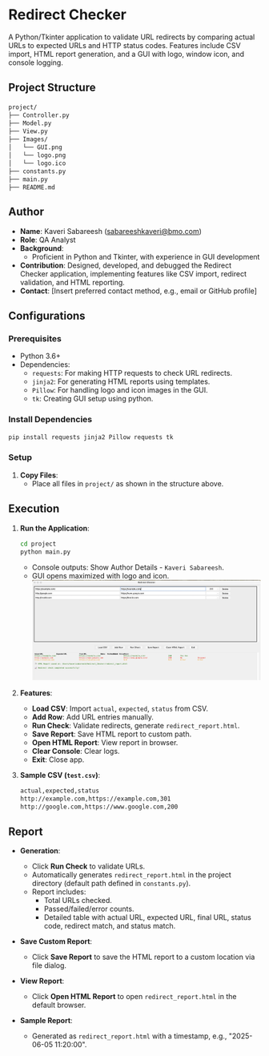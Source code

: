 # Redirect Checker

A Python/Tkinter application to validate URL redirects by comparing actual URLs to expected URLs and HTTP status codes. Features include CSV import, HTML report generation, and a GUI with logo, window icon, and console logging.

## Project Structure

```
project/
├── Controller.py
├── Model.py
├── View.py
├── Images/
│   └── GUI.png
│   └── logo.png
│   └── logo.ico
├── constants.py
├── main.py
├── README.md
```

## Author

- **Name**: Kaveri Sabareesh (sabareeshkaveri@bmo.com)
- **Role**: QA Analyst
- **Background**:
  - Proficient in Python and Tkinter, with experience in GUI development 
- **Contribution**: Designed, developed, and debugged the Redirect Checker application, implementing features like CSV import, redirect validation, and HTML reporting.
- **Contact**: [Insert preferred contact method, e.g., email or GitHub profile]

## Configurations

### Prerequisites

- Python 3.6+
- Dependencies:
  - `requests`: For making HTTP requests to check URL redirects.
  - `jinja2`: For generating HTML reports using templates.
  - `Pillow`: For handling logo and icon images in the GUI.
  - `tk`: Creating GUI setup using python.

### Install Dependencies

```bash
pip install requests jinja2 Pillow requests tk
```

### Setup

1. **Copy Files**:
   - Place all files in `project/` as shown in the structure above.

## Execution

1. **Run the Application**:
   ```bash
   cd project
   python main.py
   ```
   - Console outputs: Show Author Details - `Kaveri Sabareesh`.
   - GUI opens maximized with logo and icon.
  ![GUI ](/Images/GUI.png)
2. **Features**:
   - **Load CSV**: Import `actual`, `expected`, `status` from CSV.
   - **Add Row**: Add URL entries manually.
   - **Run Check**: Validate redirects, generate `redirect_report.html`.
   - **Save Report**: Save HTML report to custom path.
   - **Open HTML Report**: View report in browser.
   - **Clear Console**: Clear logs.
   - **Exit**: Close app.

3. **Sample CSV (`test.csv`)**:
   ```csv
   actual,expected,status
   http://example.com,https://example.com,301
   http://google.com,https://www.google.com,200
   ```

## Report

- **Generation**:
  - Click **Run Check** to validate URLs.
  - Automatically generates `redirect_report.html` in the project directory (default path defined in `constants.py`).
  - Report includes:
    - Total URLs checked.
    - Passed/failed/error counts.
    - Detailed table with actual URL, expected URL, final URL, status code, redirect match, and status match.

- **Save Custom Report**:
  - Click **Save Report** to save the HTML report to a custom location via file dialog.

- **View Report**:
  - Click **Open HTML Report** to open `redirect_report.html` in the default browser.

- **Sample Report**:
  - Generated as `redirect_report.html` with a timestamp, e.g., "2025-06-05 11:20:00".

